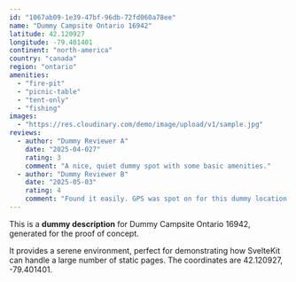 ```yaml
---
id: "1067ab09-1e39-47bf-96db-72fd060a78ee"
name: "Dummy Campsite Ontario 16942"
latitude: 42.120927
longitude: -79.401401
continent: "north-america"
country: "canada"
region: "ontario"
amenities:
  - "fire-pit"
  - "picnic-table"
  - "tent-only"
  - "fishing"
images:
  - "https://res.cloudinary.com/demo/image/upload/v1/sample.jpg"
reviews:
  - author: "Dummy Reviewer A"
    date: "2025-04-027"
    rating: 3
    comment: "A nice, quiet dummy spot with some basic amenities."
  - author: "Dummy Reviewer B"
    date: "2025-05-03"
    rating: 4
    comment: "Found it easily. GPS was spot on for this dummy location."
---
```


This is a **dummy description** for Dummy Campsite Ontario 16942, generated for the proof of concept.

It provides a serene environment, perfect for demonstrating how SvelteKit can handle a large number of static pages. The coordinates are 42.120927, -79.401401.

